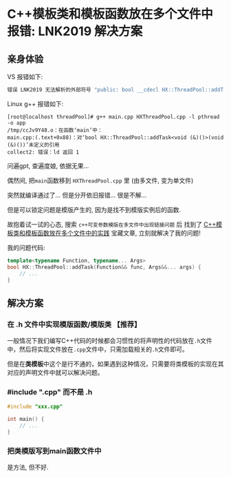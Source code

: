 # C++模板类和模板函数放在多个文件中报错: LNK2019 解决方案
## 亲身体验
VS 报错如下:

```C++
错误 LNK2019 无法解析的外部符号 "public: bool __cdecl HX::ThreadPool::addTask<void (__cdecl&)(int &),int>(void (__cdecl&)(int &),int &&)" (??$addTask@A6AXAEAH@ZH@ThreadPool@HX@@QEAA_NA6AXAEAH@Z$$QEAH@Z)，函数 main 中引用了该符号 线程池 D:\command\cc++\C++\线程池\main.obj 1
```

Linux g++ 报错如下:


```Shell
[root@localhost threadPool]# g++ main.cpp HXThreadPool.cpp -l pthread -o app
/tmp/ccJv9Y48.o：在函数‘main’中：
main.cpp:(.text+0x88)：对‘bool HX::ThreadPool::addTask<void (&)()>(void (&)())’未定义的引用
collect2: 错误：ld 返回 1
```

问遍gpt, 查遍度娘, 依据无果...

偶然间, 把`main`函数移到 `HXThreadPool.cpp` 里 (由多文件, 变为单文件)

突然就编译通过了... 但是分开依旧报错... 很是不解...

但是可以锁定问题是模版产生的, 因为是找不到模版实例后的函数.

故抱着试一试的心态, 搜索 `c++可变参数模版在多文件中出现链接问题` 后 找到了 [C++模板类和模板函数放在多个文件中的实践](https://blog.csdn.net/jinking01/article/details/117534158) 宝藏文章, 立刻就解决了我的问题!

我的问题代码:

```C++
template<typename Function, typename... Args>
bool HX::ThreadPool::addTask(Function&& func, Args&&... args) {
    // ...
}
```


## 解决方案
### 在 .h 文件中实现模版函数/模版类 【推荐】
一般情况下我们编写C++代码的时候都会习惯性的将声明性的代码放在`.h`文件中，然后将实现文件放在`.cpp`文件中，只需加载相关的`.h`文件即可。

但是在**类模板**中这个是行不通的，如果遇到这种情况，只需要将类模板的实现在其对应的声明文件中就可以解决问题。
### #include ".cpp" 而不是 .h

```C++
#include "xxx.cpp"

int main() {
    // ...
}
```

### 把类模版写到main函数文件中
是方法, 但不好.